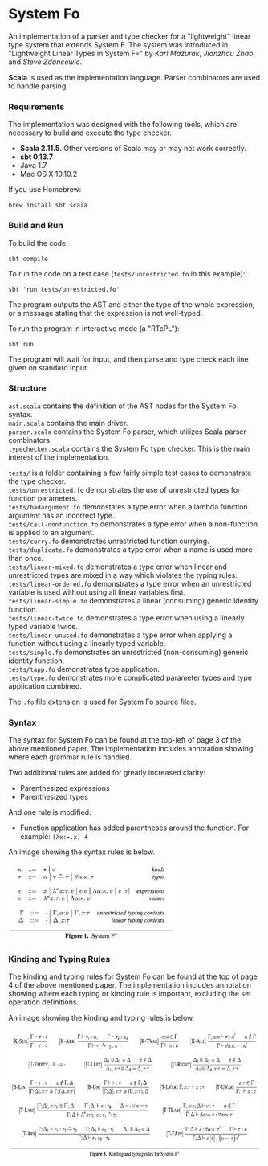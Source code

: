 # System Fo
An implementation of a parser and type checker for a "lightweight" linear type system that extends System F. The system was introduced in "Lightweight Linear Types in System F◦" by _Karl Mazurak_, _Jianzhou Zhao_, and _Steve Zdancewic_.

**Scala** is used as the implementation language. Parser combinators are used to handle parsing.

### Requirements

The implementation was designed with the following tools, which are necessary to build and execute the type checker.

- **Scala 2.11.5**. Other versions of Scala may or may not work correctly.
- **sbt 0.13.7**
- Java 1.7
- Mac OS X 10.10.2

If you use Homebrew:
```
brew install sbt scala
```

### Build and Run

To build the code:
```
sbt compile
```
To run the code on a test case (`tests/unrestricted.fo` in this example):
```
sbt 'run tests/unrestricted.fo'
```
The program outputs the AST and either the type of the whole expression, or a message stating that the expression is not well-typed.

To run the program in interactive mode (a "RTcPL"):
```
sbt run
```
The program will wait for input, and then parse and type check each line given on standard input.

### Structure

`ast.scala` contains the definition of the AST nodes for the System Fo syntax.  
`main.scala` contains the main driver.  
`parser.scala` contains the System Fo parser, which utilizes Scala parser combinators.  
`typechecker.scala` contains the System Fo type checker. This is the main interest of the implementation.

`tests/` is a folder containing a few fairly simple test cases to demonstrate the type checker.  
`tests/unrestricted.fo` demonstrates the use of unrestricted types for function parameters.  
`tests/badargument.fo` demonstates a type error when a lambda function argument has an incorrect type.  
`tests/call-nonfunction.fo` demonstrates a type error when a non-function is applied to an argument.  
`tests/curry.fo` demonstrates unrestricted function currying.  
`tests/duplicate.fo` demonstrates a type error when a name is used more than once.  
`tests/linear-mixed.fo` demonstrates a type error when linear and unrestricted types are mixed in a way which violates the typing rules.  
`tests/linear-ordered.fo` demonstrates a type error when an unrestricted variable is used without using all linear variables first.  
`tests/linear-simple.fo` demonstrates a linear (consuming) generic identity function.  
`tests/linear-twice.fo` demonstrates a type error when using a linearly typed variable twice.  
`tests/linear-unused.fo` demonstrates a type error when applying a function without using a linearly typed variable.  
`tests/simple.fo` demonstrates an unrestricted (non-consuming) generic identity function.  
`tests/tapp.fo` demonstrates type application.  
`tests/type.fo` demonstrates more complicated parameter types and type application combined.

The `.fo` file extension is used for System Fo source files.

### Syntax

The syntax for System Fo can be found at the top-left of page 3 of the above mentioned paper. The implementation includes annotation showing where each grammar rule is handled.

Two additional rules are added for greatly increased clarity:
- Parenthesized expressions
- Parenthesized types

And one rule is modified:
- Function application has added parentheses around the function. For example: `(λx:⭑.x) 4`

An image showing the syntax rules is below.

<img src="https://raw.githubusercontent.com/kpavery/System-Fo/master/rules/syntax.png" alt="Syntax Rules" height="155" />


### Kinding and Typing Rules

The kinding and typing rules for System Fo can be found at the top of page 4 of the above mentioned paper. The implementation includes annotation showing where each typing or kinding rule is important, excluding the set operation definitions.

An image showing the kinding and typing rules is below.

<img src="https://raw.githubusercontent.com/kpavery/System-Fo/master/rules/typing-kinding.png" alt="Kinding and Typing Rules" height="259" />
